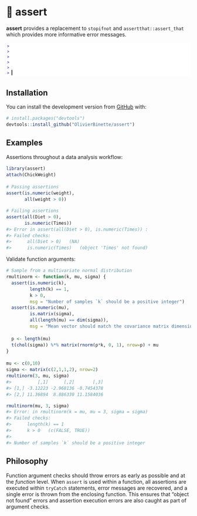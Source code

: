 
<!-- README.md is generated from README.Rmd. Please edit that file -->

# :eyes: assert

<!-- badges: start -->

<!-- badges: end -->

**assert** provides a replacement to `stopifnot` and
`assertthat::assert_that` which provides more informative error
messages.

<img src="gif.gif" width="700">

## Installation

<!--You can install the released version of assert from [CRAN](https://CRAN.R-project.org) with:

``` r
install.packages("assert")
```

And the development version from [GitHub](https://github.com/) with:
-->

You can install the development version from
[GitHub](https://github.com/) with:

``` r
# install.packages("devtools")
devtools::install_github("OlivierBinette/assert")
```

## Examples

Assertions throughout a data analysis workflow:

``` r
library(assert)
attach(ChickWeight)

# Passing assertions
assert(is.numeric(weight),
       all(weight > 0))
```

``` r
# Failing assertions
assert(all(Diet > 0),
       is.numeric(Times))
#> Error in assert(all(Diet > 0), is.numeric(Times)) : 
#> Failed checks: 
#>      all(Diet > 0)   (NA)
#>      is.numeric(Times)   (object 'Times' not found)
```

Validate function arguments:

``` r
# Sample from a multivariate normal distribution
rmultinorm <- function(k, mu, sigma) {
  assert(is.numeric(k),
         length(k) == 1,
         k > 0,
         msg = "Number of samples `k` should be a positive integer")
  assert(is.numeric(mu),
         is.matrix(sigma),
         all(length(mu) == dim(sigma)),
         msg = "Mean vector should match the covariance matrix dimensions.")

  p <- length(mu)
  t(chol(sigma)) %*% matrix(rnorm(p*k, 0, 1), nrow=p) + mu
}

mu <- c(0,10)
sigma <- matrix(c(2,1,1,2), nrow=2)
rmultinorm(3, mu, sigma)
#>          [,1]      [,2]       [,3]
#> [1,] -3.12223 -2.968136 -0.7454378
#> [2,] 11.36894  8.886330 11.1584036
```

``` r
rmultinorm(mu, 3, sigma)
#> Error: in rmultinorm(k = mu, mu = 3, sigma = sigma)
#> Failed checks: 
#>      length(k) == 1
#>      k > 0   (c(FALSE, TRUE))
#>
#> Number of samples `k` should be a positive integer 
```

## Philosophy

Function argument checks should throw errors as early as possible and at
the *function* level. When `assert` is used within a function, all
assertions are executed within `tryCatch` statements, error messages are
recovered, and a single error is thrown from the enclosing function.
This ensures that “object not found” errors and assertion execution
errors are also caught as part of argument checks.
